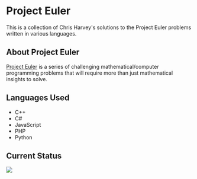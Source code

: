 Project Euler
=============

This is a collection of Chris Harvey's solutions to  the Project Euler problems written in various languages.

About Project Euler
-------------------

[Project Euler](http://projecteuler.net/) is a series of challenging mathematical/computer programming problems that will require more than just mathematical insights to solve.

Languages Used
--------------

* C++
* C#
* JavaScript
* PHP
* Python

Current Status
--------------

![](http://projecteuler.net/profile/chris71990.png)